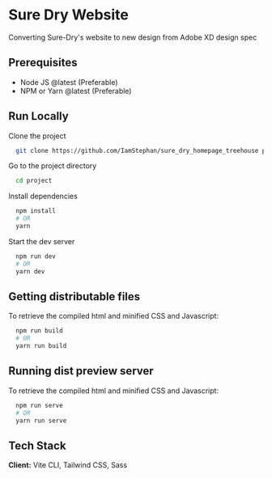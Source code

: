 # Sure Dry Website

Converting Sure-Dry's website to new design from Adobe XD design spec

## Prerequisites

- Node JS @latest (Preferable)
- NPM or Yarn @latest (Preferable)

## Run Locally

Clone the project

```bash
  git clone https://github.com/IamStephan/sure_dry_homepage_treehouse project
```

Go to the project directory

```bash
  cd project
```

Install dependencies

```bash
  npm install
  # OR
  yarn
```

Start the dev server

```bash
  npm run dev
  # OR
  yarn dev
```

## Getting distributable files

To retrieve the compiled html and minified CSS and Javascript:

```bash
  npm run build
  # OR
  yarn run build
```

## Running dist preview server

To retrieve the compiled html and minified CSS and Javascript:

```bash
  npm run serve
  # OR
  yarn run serve
```

## Tech Stack

**Client:** Vite CLI, Tailwind CSS, Sass
